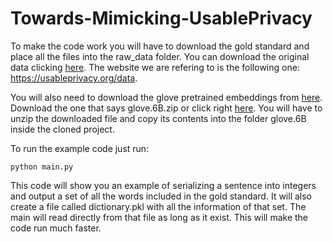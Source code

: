 # Towards-Mimicking-UsablePrivacy

To make the code work you will have to download the gold standard and place all the files into the raw_data folder. You can download the original data clicking [here](https://usableprivacy.org/static/data/OPP-115_v1_0.zip). The website we are refering to is the following one: https://usableprivacy.org/data. 

You will also need to download the glove pretrained embeddings from [here](https://nlp.stanford.edu/projects/glove/). Download the one that says glove.6B.zip or click right [here](http://nlp.stanford.edu/data/glove.6B.zip). You will have to unzip the downloaded file and copy its contents into the folder glove.6B inside the cloned project. 

To run the example code just run:

`python main.py`

This code will show you an example of serializing a sentence into integers and output a set of all the words included in the gold standard. It will also create a file called dictionary.pkl with all the information of that set. The main will read directly from that file as long as it exist. This will make the code run much faster. 


